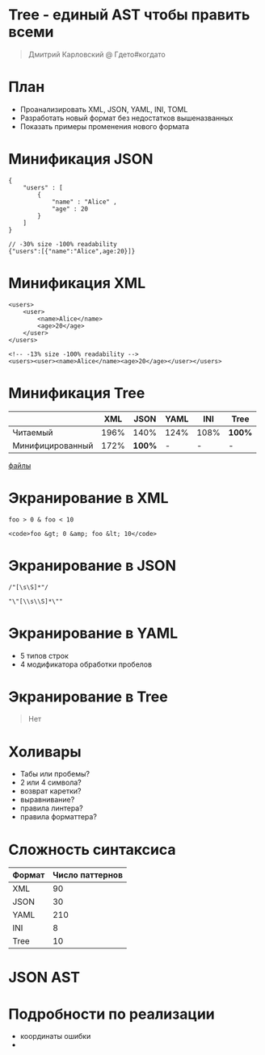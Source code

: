 # Tree - единый AST чтобы править всеми

> Дмитрий Карловский @ Гдето#когдато

# План

- Проанализировать XML, JSON, YAML, INI, TOML
- Разработать новый формат без недостатков вышеназванных
- Показать примеры променения нового формата

# Минификация JSON

	{
		"users" : [
			{
				"name" : "Alice" ,
				"age" : 20
			}
		]
	}

	// -30% size -100% readability
	{"users":[{"name":"Alice",age:20}]}

# Минификация XML

	<users>
		<user>
			<name>Alice</name>
			<age>20</age>
		</user>
	</users>

	<!-- -13% size -100% readability -->
	<users><user><name>Alice</name><age>20</age></user></users>

# Минификация Tree

|                  | XML  | JSON     | YAML | INI  | Tree     
|------------------|------|----------|------|------|----------
| Читаемый         | 196% | 140%     | 124% | 108% | **100%** 
| Минифицированный | 172% | **100%** | -    | -    | -        

[файлы](https://github.com/nin-jin/tree.d/tree/master/formats)

# Экранирование в XML

	foo > 0 & foo < 10

	<code>foo &gt; 0 &amp; foo &lt; 10</code>

# Экранирование в JSON

	/"[\s\S]*"/

	"\"[\\s\\S]*\""

# Экранирование в YAML

- 5 типов строк
- 4 модификатора обработки пробелов

# Экранирование в Tree

> Нет

# Холивары

- Табы или пробемы?
- 2 или 4 символа?
- возврат каретки?
- выравнивание?
- правила линтера?
- правила форматтера?

# Сложность синтаксиса

| Формат | Число паттернов |
|--------|-----------------|
| XML    | 90              |
| JSON   | 30              |
| YAML   | 210             |
| INI    | 8               |
| Tree   | 10              |

# JSON AST



# Подробности по реализации

- координаты ошибки
- 